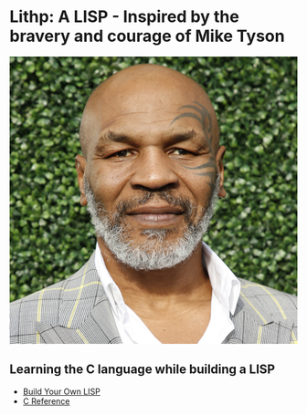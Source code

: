 # Lithp: A LISP - Inspired by the bravery and courage of Mike Tyson
![Mike Tyson - A Hero](mike_tyson.jpg)

## Learning the C language while building a LISP
- [Build Your Own LISP](https://buildyourownlisp.com/)
- [C Reference](https://en.cppreference.com/w/c)
